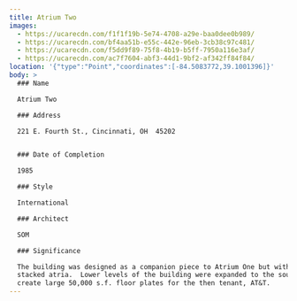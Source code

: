 ```yaml
---
title: Atrium Two
images:
  - https://ucarecdn.com/f1f1f19b-5e74-4708-a29e-baa0dee0b989/
  - https://ucarecdn.com/bf4aa51b-e55c-442e-96eb-3cb38c97c481/
  - https://ucarecdn.com/f5dd9f89-75f8-4b19-b5ff-7950a116e3af/
  - https://ucarecdn.com/ac7f7604-abf3-44d1-9bf2-af342ff84f84/
location: '{"type":"Point","coordinates":[-84.5083772,39.1001396]}'
body: >
  ### Name

  Atrium Two

  ### Address

  221 E. Fourth St., Cincinnati, OH  45202


  ### Date of Completion

  1985

  ### Style

  International

  ### Architect

  SOM

  ### Significance

  The building was designed as a companion piece to Atrium One but without the
  stacked atria.  Lower levels of the building were expanded to the south to
  create large 50,000 s.f. floor plates for the then tenant, AT&T.
---
```

